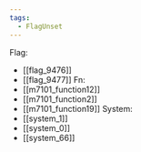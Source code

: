 ```yaml
---
tags:
  - FlagUnset
---
```

Flag:
- [[flag_9476]]
- [[flag_9477]]
Fn:
- [[m7101_function12]]
- [[m7101_function2]]
- [[m7101_function19]]
System:
- [[system_1]]
- [[system_0]]
- [[system_66]]
